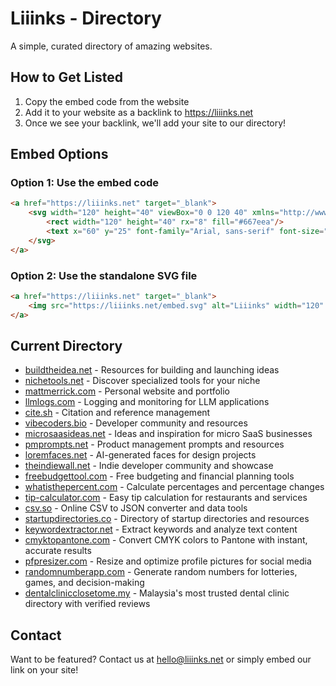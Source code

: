 # Liiinks - Directory

A simple, curated directory of amazing websites.

## How to Get Listed

1. Copy the embed code from the website
2. Add it to your website as a backlink to https://liiinks.net
3. Once we see your backlink, we'll add your site to our directory!

## Embed Options

### Option 1: Use the embed code
```html
<a href="https://liiinks.net" target="_blank">
    <svg width="120" height="40" viewBox="0 0 120 40" xmlns="http://www.w3.org/2000/svg">
        <rect width="120" height="40" rx="8" fill="#667eea"/>
        <text x="60" y="25" font-family="Arial, sans-serif" font-size="12" fill="white" text-anchor="middle">Liiinks</text>
    </svg>
</a>
```

### Option 2: Use the standalone SVG file
```html
<a href="https://liiinks.net" target="_blank">
    <img src="https://liiinks.net/embed.svg" alt="Liiinks" width="120" height="40">
</a>
```

## Current Directory

- [buildtheidea.net](https://buildtheidea.net) - Resources for building and launching ideas
- [nichetools.net](https://nichetools.net) - Discover specialized tools for your niche
- [mattmerrick.com](https://mattmerrick.com) - Personal website and portfolio
- [llmlogs.com](https://llmlogs.com) - Logging and monitoring for LLM applications
- [cite.sh](https://cite.sh) - Citation and reference management
- [vibecoders.bio](https://vibecoders.bio) - Developer community and resources
- [microsaasideas.net](https://microsaasideas.net) - Ideas and inspiration for micro SaaS businesses
- [pmprompts.net](https://pmprompts.net) - Product management prompts and resources
- [loremfaces.net](https://loremfaces.net) - AI-generated faces for design projects
- [theindiewall.net](https://theindiewall.net) - Indie developer community and showcase
- [freebudgettool.com](https://freebudgettool.com) - Free budgeting and financial planning tools
- [whatisthepercent.com](https://whatisthepercent.com) - Calculate percentages and percentage changes
- [tip-calculator.com](https://tip-calculator.com) - Easy tip calculation for restaurants and services
- [csv.so](https://csv.so) - Online CSV to JSON converter and data tools
- [startupdirectories.co](https://startupdirectories.co) - Directory of startup directories and resources
- [keywordextractor.net](https://keywordextractor.net) - Extract keywords and analyze text content
- [cmyktopantone.com](https://www.cmyktopantone.com) - Convert CMYK colors to Pantone with instant, accurate results
- [pfpresizer.com](https://pfpresizer.com) - Resize and optimize profile pictures for social media
- [randomnumberapp.com](https://www.randomnumberapp.com) - Generate random numbers for lotteries, games, and decision-making
- [dentalclinicclosetome.my](https://www.dentalclinicclosetome.my) - Malaysia's most trusted dental clinic directory with verified reviews

## Contact

Want to be featured? Contact us at hello@liiinks.net or simply embed our link on your site! 
